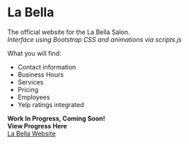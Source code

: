 # La Bella
The official website for the La Bella Salon.  
*Interface using Bootstrap CSS and animations via scripts.js*  
  
What you will find:   
- Contact information  
- Business Hours  
- Services  
- Pricing  
- Employees  
- Yelp ratings integrated  
  
**Work In Progress, Coming Soon!**  
**View Progress Here**  
[La Bella Website](https://timothyle.github.io/la-bella/index.html)
